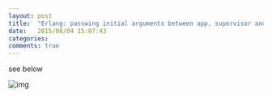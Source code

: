 ```yaml
---
layout: post
title:  "Erlang: passwing initial arguments between app, supervisor and gen_server"
date:   2015/08/04 15:07:43
categories:
comments: true
---
```



see below

![img](https://www.dropbox.com/s/pwk2o8ylv9k5ol6/erlang_app_sup_srv_args.svg?dl=0)
